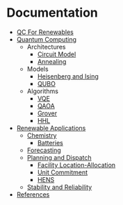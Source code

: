 Documentation
=============

* [QC For Renewables](../index.md)
* [Quantum Computing](quantum/index.md)
  * Architectures
    * [Circuit Model](quantum/architectures/circuit.md)
    * [Annealing](quantum/architectures/annealing.md)
  * Models
    * [Heisenberg and Ising](quantum/models/ising.md)
    * [QUBO](quantum/models/qubo.md)
  * Algorithms
    * [VQE](quantum/algorithms/vqe.md)
    * [QAOA](quantum/algorithms/qaoa.md)
    * [Grover](quantum/algorithms/grover.md)
    * [HHL](quantum/algorithms/hhl.md)
* [Renewable Applications](applications/index.md)
  * [Chemistry](applications/chemistry/index.md)
    * [Batteries](applications/chemistry/battery.md)
  * [Forecasting](applications/forecasting.md)
  * [Planning and Dispatch](applications/planning/index.md)
    * [Facility Location-Allocation](applications/planning/facilities.md)
    * [Unit Commitment](applications/planning/uc.md)
    * [HENS](applications/planning/hens.md)
  * [Stability and Reliability](applications/stability.md)
* [References](references.md)
